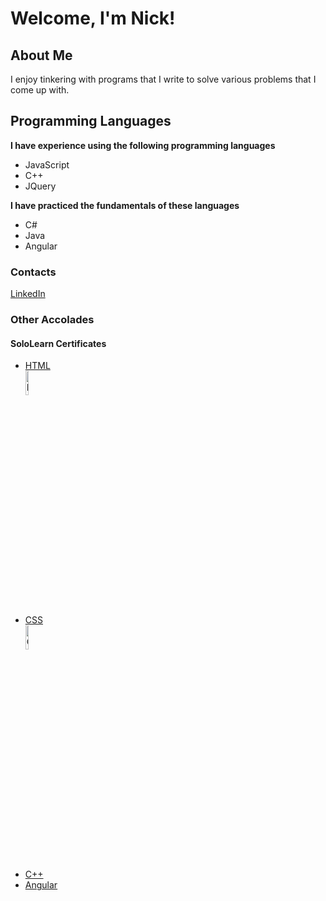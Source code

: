 <h1>Welcome, I'm Nick!</h1>		
<h2>About Me</h2>
<p>I enjoy tinkering with programs that I write to solve various problems that I come up with.</p>
<h2>Programming Languages</h2>
<p><b>I have experience using the following programming languages</b></p>
<ul>
<li>JavaScript</li>
<li>C++</li>
<li>JQuery</li>
</ul>
<p><b>I have practiced the fundamentals of these languages</b></p>
<ul>
<li>C#</li>
<li>Java</li>
<li>Angular</li>
</ul>	
<h3>Contacts</h3>
<a href="https://www.linkedin.com/in/nicholas-stose-292a58164/">LinkedIn</a>
<h3>Other Accolades</h3>
<h4>SoloLearn Certificates</h4>
<ul>
<li><a href="https://www.sololearn.com/en/certificates/CT-XJKR3JMR">HTML<br>
	<img src="https://github.com/nickstose/nickstose.github.io/blob/main/SoloLearnCSS.jpg" width=10% height=10% alt="HTML Certificate">
 	</a></li>
<li><a href="https://www.sololearn.com/certificates/CT-ZSBEVMX5">CSS<br>
	<img src="https://github.com/nickstose/nickstose.github.io/blob/main/SoloLearnCSS.jpg" width=10% height=10% alt="CSS Certificate">
	</a></li>	
<li><a href="https://www.sololearn.com/certificates/CT-XZI4SQ87">C++</a></li>
<li><a href="https://www.sololearn.com/certificates/CC-HUWSDHGB">Angular</a></li>
</ul>
